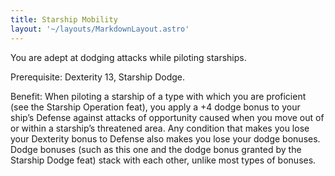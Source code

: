 ```yaml
---
title: Starship Mobility
layout: '~/layouts/MarkdownLayout.astro'
---
```

You are adept at dodging attacks while piloting starships.

Prerequisite: Dexterity 13, Starship Dodge.

Benefit: When piloting a starship of a type with which you are proficient (see
the Starship Operation feat), you apply a +4 dodge bonus to your ship’s
Defense against attacks of opportunity caused when you move out of or within a
starship’s threatened area. Any condition that makes you lose your Dexterity
bonus to Defense also makes you lose your dodge bonuses. Dodge bonuses (such
as this one and the dodge bonus granted by the Starship Dodge feat) stack with
each other, unlike most types of bonuses.

